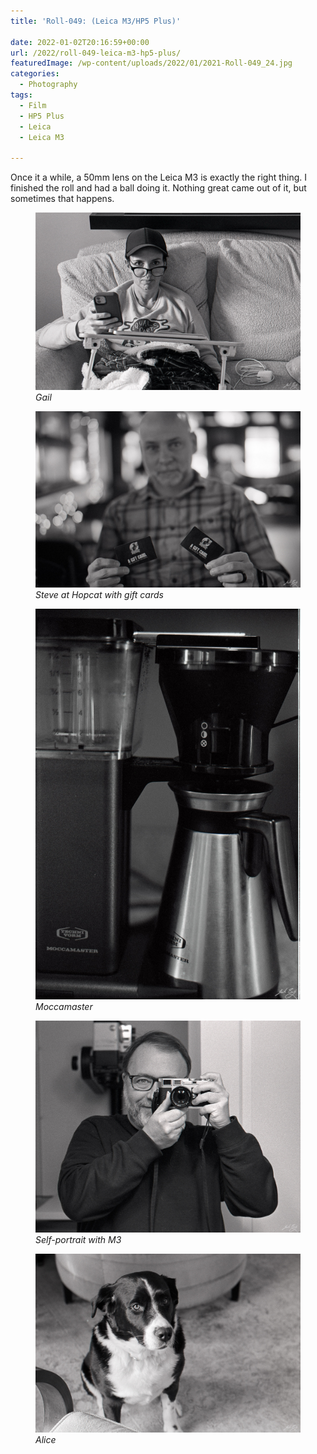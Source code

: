 ```yaml
---
title: 'Roll-049: (Leica M3/HP5 Plus)'

date: 2022-01-02T20:16:59+00:00
url: /2022/roll-049-leica-m3-hp5-plus/
featuredImage: /wp-content/uploads/2022/01/2021-Roll-049_24.jpg
categories:
  - Photography
tags:
  - Film
  - HP5 Plus
  - Leica
  - Leica M3

---
```



Once it a while, a 50mm lens on the Leica M3 is exactly the right thing. I finished the roll and had a ball doing it. Nothing great came out of it, but sometimes that happens.<figure class="wp-container-5 wp-block-gallery-624ad3082b966 wp-block-gallery columns-3 is-cropped">


![Gail](2021-Roll-049_23.jpg)
*Gail*

![Steve at Hopcat with gift cards](2021-Roll-049_24.jpg)
*Steve at Hopcat with gift cards*

![Moccamaster](2021-Roll-049_25.jpg)
*Moccamaster*

![Self-portrait with M3](2021-Roll-049_05.jpg)
*Self-portrait with M3*

![Alice](2021-Roll-049_29.jpg)
*Alice*


